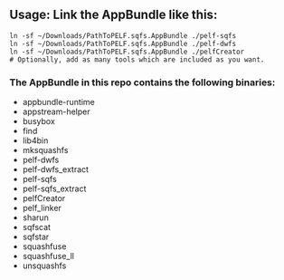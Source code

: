 ## Usage: Link the AppBundle like this:
```
ln -sf ~/Downloads/PathToPELF.sqfs.AppBundle ./pelf-sqfs
ln -sf ~/Downloads/PathToPELF.sqfs.AppBundle ./pelf-dwfs
ln -sf ~/Downloads/PathToPELF.sqfs.AppBundle ./pelfCreator
# Optionally, add as many tools which are included as you want.
```

### The AppBundle in this repo contains the following binaries:

- appbundle-runtime
- appstream-helper
- busybox
- find
- lib4bin
- mksquashfs
- pelf-dwfs
- pelf-dwfs_extract
- pelf-sqfs
- pelf-sqfs_extract
- pelfCreator
- pelf_linker
- sharun
- sqfscat
- sqfstar
- squashfuse
- squashfuse_ll
- unsquashfs
